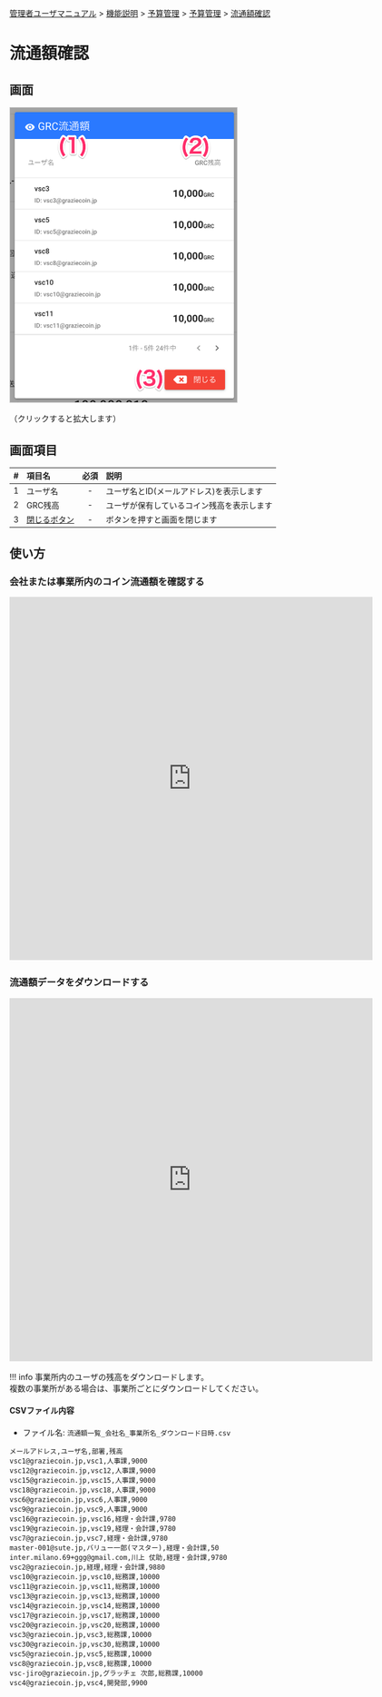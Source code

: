 [管理者ユーザマニュアル](/管理者機能/) > [機能説明](/管理者機能/#_16) > [予算管理](/管理者機能/#_24) > [予算管理](budget01.md) > [流通額確認](#)
# 流通額確認
## 画面
<a href="../../../images/budget/2-1.png" data-lightbox="スクリーンショット" data-title="スクリーンショット">
    <img src="../../../images/budget/2-1.png" style="border: solid 1px #ccc; width: 400px;" />
</a>

（クリックすると拡大します）


## 画面項目
|   #   | 項目名       | 必須  | 説明                                       |
| :---: | :----------- | :---: | :----------------------------------------- |
|   1   | ユーザ名     |   -   | ユーザ名とID(メールアドレス)を表示します   |
|   2   | GRC残高      |   -   | ユーザが保有しているコイン残高を表示します |
|   3   | [閉じるボタン](budget01.md) |   -   | ボタンを押すと画面を閉じます               |


## 使い方

### 会社または事業所内のコイン流通額を確認する
<iframe src="https://scribehow.com/embed/___y0jAJ4dQI2nVkJypdVJhw" width="640" height="640" allowfullscreen frameborder="0"></iframe>

### 流通額データをダウンロードする
<iframe src="https://scribehow.com/embed/__2AVc-P0vQBOrNxI3lY2vqQ" width="640" height="640" allowfullscreen frameborder="0"></iframe>


!!! info
    事業所内のユーザの残高をダウンロードします。<br>
    複数の事業所がある場合は、事業所ごとにダウンロードしてください。

#### CSVファイル内容
- ファイル名: `流通額一覧_会社名_事業所名_ダウンロード日時.csv`

```csv
メールアドレス,ユーザ名,部署,残高
vsc1@graziecoin.jp,vsc1,人事課,9000
vsc12@graziecoin.jp,vsc12,人事課,9000
vsc15@graziecoin.jp,vsc15,人事課,9000
vsc18@graziecoin.jp,vsc18,人事課,9000
vsc6@graziecoin.jp,vsc6,人事課,9000
vsc9@graziecoin.jp,vsc9,人事課,9000
vsc16@graziecoin.jp,vsc16,経理・会計課,9780
vsc19@graziecoin.jp,vsc19,経理・会計課,9780
vsc7@graziecoin.jp,vsc7,経理・会計課,9780
master-001@sute.jp,バリュー一郎(マスター),経理・会計課,50
inter.milano.69+ggg@gmail.com,川上 仗助,経理・会計課,9780
vsc2@graziecoin.jp,経理,経理・会計課,9880
vsc10@graziecoin.jp,vsc10,総務課,10000
vsc11@graziecoin.jp,vsc11,総務課,10000
vsc13@graziecoin.jp,vsc13,総務課,10000
vsc14@graziecoin.jp,vsc14,総務課,10000
vsc17@graziecoin.jp,vsc17,総務課,10000
vsc20@graziecoin.jp,vsc20,総務課,10000
vsc3@graziecoin.jp,vsc3,総務課,10000
vsc30@graziecoin.jp,vsc30,総務課,10000
vsc5@graziecoin.jp,vsc5,総務課,10000
vsc8@graziecoin.jp,vsc8,総務課,10000
vsc-jiro@graziecoin.jp,グラッチェ 次郎,総務課,10000
vsc4@graziecoin.jp,vsc4,開発部,9900
```

